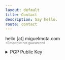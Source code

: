 ```yaml
---
layout: default
title: Contact
description: Say hello.
route: contact
---
```

<p>
  hello [at] miguelmota.com<br>
  <small style="opacity: 0.5;font-size: 0.7em;">*Response not guaranteed</small>
</p>

<details id="pgp-public-key">
  <summary data-ga-label="Contact - PGP Public Key">PGP Public Key</summary>
  <div>
    <pre class="highlight">
{{< readfile "static/pgp-key.txt" >}}
    </pre>
  </div>
</details>
